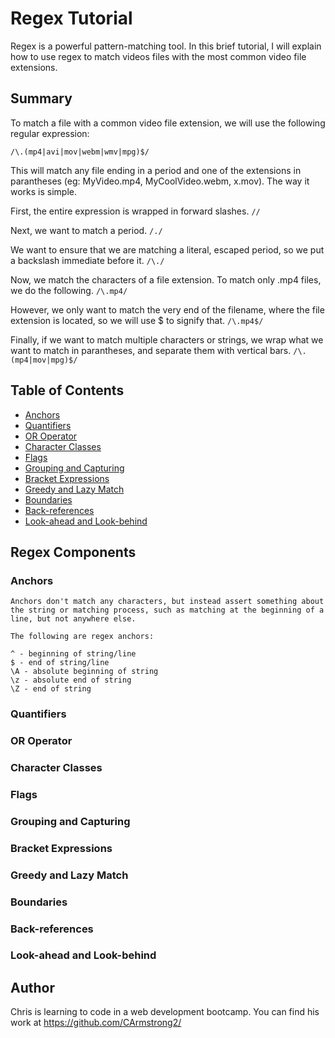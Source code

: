 # Regex Tutorial

Regex is a powerful pattern-matching tool. In this brief tutorial, I will explain how to use regex to match videos files with the most common video file extensions.

## Summary

To match a file with a common video file extension, we will use the following regular expression:

`/\.(mp4|avi|mov|webm|wmv|mpg)$/`

This will match any file ending in a period and one of the extensions in parantheses (eg: MyVideo.mp4, MyCoolVideo.webm, x.mov). The way it works is simple.

First, the entire expression is wrapped in forward slashes.  `//`

Next, we want to match a period. `/./`

We want to ensure that we are matching a literal, escaped period, so we put a backslash immediate before it. `/\./`

Now, we match the characters of a file extension. To match only .mp4 files, we do the following. `/\.mp4/`

However, we only want to match the very end of the filename, where the file extension is located, so we will use $ to signify that. `/\.mp4$/`

Finally, if we want to match multiple characters or strings, we wrap what we want to match in parantheses, and separate them with vertical bars. `/\.(mp4|mov|mpg)$/`


## Table of Contents

- [Anchors](#anchors)
- [Quantifiers](#quantifiers)
- [OR Operator](#or-operator)
- [Character Classes](#character-classes)
- [Flags](#flags)
- [Grouping and Capturing](#grouping-and-capturing)
- [Bracket Expressions](#bracket-expressions)
- [Greedy and Lazy Match](#greedy-and-lazy-match)
- [Boundaries](#boundaries)
- [Back-references](#back-references)
- [Look-ahead and Look-behind](#look-ahead-and-look-behind)

## Regex Components

### Anchors

    Anchors don't match any characters, but instead assert something about the string or matching process, such as matching at the beginning of a line, but not anywhere else.

    The following are regex anchors:

    ^ - beginning of string/line
    $ - end of string/line
    \A - absolute beginning of string
    \z - absolute end of string
    \Z - end of string

### Quantifiers

### OR Operator

### Character Classes

### Flags

### Grouping and Capturing

### Bracket Expressions

### Greedy and Lazy Match

### Boundaries

### Back-references

### Look-ahead and Look-behind

## Author

Chris is learning to code in a web development bootcamp. You can find his work at https://github.com/CArmstrong2/
